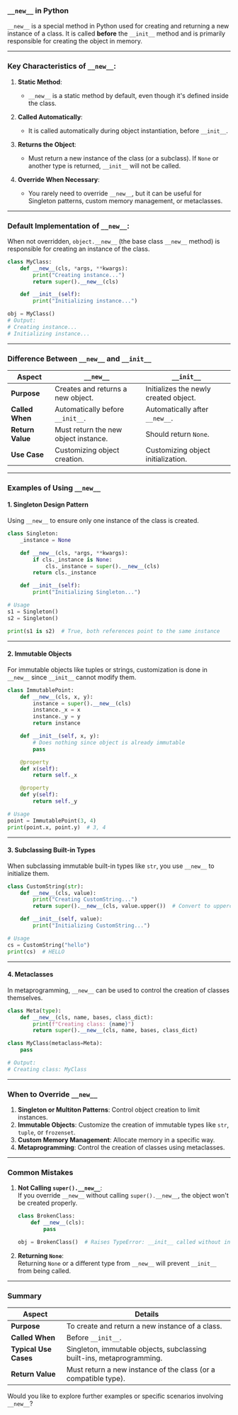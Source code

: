 ### **`__new__` in Python**

`__new__` is a special method in Python used for creating and returning a new instance of a class. It is called **before** the `__init__` method and is primarily responsible for creating the object in memory.

---

### **Key Characteristics of `__new__`**:
1. **Static Method**:  
   - `__new__` is a static method by default, even though it's defined inside the class.

2. **Called Automatically**:  
   - It is called automatically during object instantiation, before `__init__`.

3. **Returns the Object**:  
   - Must return a new instance of the class (or a subclass). If `None` or another type is returned, `__init__` will not be called.

4. **Override When Necessary**:  
   - You rarely need to override `__new__`, but it can be useful for Singleton patterns, custom memory management, or metaclasses.

---

### **Default Implementation of `__new__`**:
When not overridden, `object.__new__` (the base class `__new__` method) is responsible for creating an instance of the class.

```python
class MyClass:
    def __new__(cls, *args, **kwargs):
        print("Creating instance...")
        return super().__new__(cls)

    def __init__(self):
        print("Initializing instance...")

obj = MyClass()
# Output:
# Creating instance...
# Initializing instance...
```

---

### **Difference Between `__new__` and `__init__`**

| Aspect                  | `__new__`                               | `__init__`                     |
|-------------------------|------------------------------------------|---------------------------------|
| **Purpose**             | Creates and returns a new object.       | Initializes the newly created object. |
| **Called When**         | Automatically before `__init__`.        | Automatically after `__new__`. |
| **Return Value**        | Must return the new object instance.    | Should return `None`.          |
| **Use Case**            | Customizing object creation.            | Customizing object initialization. |

---

### **Examples of Using `__new__`**

#### **1. Singleton Design Pattern**
Using `__new__` to ensure only one instance of the class is created.

```python
class Singleton:
    _instance = None

    def __new__(cls, *args, **kwargs):
        if cls._instance is None:
            cls._instance = super().__new__(cls)
        return cls._instance

    def __init__(self):
        print("Initializing Singleton...")

# Usage
s1 = Singleton()
s2 = Singleton()

print(s1 is s2)  # True, both references point to the same instance
```

---

#### **2. Immutable Objects**
For immutable objects like tuples or strings, customization is done in `__new__` since `__init__` cannot modify them.

```python
class ImmutablePoint:
    def __new__(cls, x, y):
        instance = super().__new__(cls)
        instance._x = x
        instance._y = y
        return instance

    def __init__(self, x, y):
        # Does nothing since object is already immutable
        pass

    @property
    def x(self):
        return self._x

    @property
    def y(self):
        return self._y

# Usage
point = ImmutablePoint(3, 4)
print(point.x, point.y)  # 3, 4
```

---

#### **3. Subclassing Built-in Types**
When subclassing immutable built-in types like `str`, you use `__new__` to initialize them.

```python
class CustomString(str):
    def __new__(cls, value):
        print("Creating CustomString...")
        return super().__new__(cls, value.upper())  # Convert to uppercase

    def __init__(self, value):
        print("Initializing CustomString...")

# Usage
cs = CustomString("hello")
print(cs)  # HELLO
```

---

#### **4. Metaclasses**
In metaprogramming, `__new__` can be used to control the creation of classes themselves.

```python
class Meta(type):
    def __new__(cls, name, bases, class_dict):
        print(f"Creating class: {name}")
        return super().__new__(cls, name, bases, class_dict)

class MyClass(metaclass=Meta):
    pass

# Output:
# Creating class: MyClass
```

---

### **When to Override `__new__`**
1. **Singleton or Multiton Patterns**: Control object creation to limit instances.
2. **Immutable Objects**: Customize the creation of immutable types like `str`, `tuple`, or `frozenset`.
3. **Custom Memory Management**: Allocate memory in a specific way.
4. **Metaprogramming**: Control the creation of classes using metaclasses.

---

### **Common Mistakes**
1. **Not Calling `super().__new__`**:  
   If you override `__new__` without calling `super().__new__`, the object won't be created properly.

   ```python
   class BrokenClass:
       def __new__(cls):
           pass

   obj = BrokenClass()  # Raises TypeError: __init__ called without instance
   ```

2. **Returning `None`**:  
   Returning `None` or a different type from `__new__` will prevent `__init__` from being called.

---

### **Summary**

| **Aspect**               | **Details**                                                             |
|--------------------------|-------------------------------------------------------------------------|
| **Purpose**              | To create and return a new instance of a class.                        |
| **Called When**          | Before `__init__`.                                                     |
| **Typical Use Cases**    | Singleton, immutable objects, subclassing built-ins, metaprogramming.  |
| **Return Value**         | Must return a new instance of the class (or a compatible type).         |

Would you like to explore further examples or specific scenarios involving `__new__`?